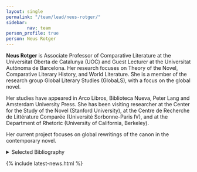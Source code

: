 ```yaml
---
layout: single
permalink: "/team/lead/neus-rotger/"
sidebar:
        nav: team
person_profile: true
person: Neus Rotger
---
```

**Neus Rotger** is Associate Professor of Comparative Literature at the Universitat Oberta de Catalunya (UOC) and Guest Lecturer at the Universitat Autònoma de Barcelona. Her research focuses on Theory of the Novel, Comparative Literary History, and World Literature. She is a member of the research group Global Literary Studies (GlobaLS), with a focus on the global novel.

Her studies have appeared in Arco Libros, Biblioteca Nueva, Peter Lang and Amsterdam University Press. She has been visiting researcher at the Center for the Study of the Novel (Stanford University), at the Centre de Recherche de Littérature Comparée (Université Sorbonne-Paris IV), and at the Department of Rhetoric (University of California, Berkeley).

Her current project focuses on global rewritings of the canon in the contemporary novel.

<details><summary>Selected Bibliography</summary>
<ul>
<li>Rotger, Neus. "<em>La Princesa de Clèves</em>, de Madame de Lafayette". <em>La literatura admirable: del "Génesis" a "Lolita"</em>. Jordi Llovet (dir.). Barcelona: Pasado & Presente, 2018, 251-263. ISBN: 978-84-947694-4-3.</li>
<li>Rotger, Neus. "Ancients, Moderns and the Gothic in Eighteenth-Century Historiography". <em>The Making of the Humanities. From Early Modern to Modern Disciplines</em>.  Rens Bod, Jaap Maat, Thijs Weststeijn (eds.). Amsterdam: Amsterdam University Press, 2016, 321-336. ISBN: 978-90-8964-4558.</li>
<li>Rotger, Neus. "The Uses of History in the Early Gothic Novel". <em>History is Mostly Repair and Revenge. Discourses of/on History in the Literature in English</em>. Liliana Sikorska (ed.). Frankfurt am Main, New York: Peter Lang Verlag, 2010, 57-67. ISBN: 978-3-631-59771-2.</li>
<li>Rotger, Neus. "A vueltas con la historia: sobre la idea de literatura europea". <em>La investigación en el área de las Humanidades</em>. Carme de-la-Mota, Gemma Puigvert (eds.). Madrid: Biblioteca Nueva, 2009, 183-198. ISBN: 978-84-9742-976-4.</li>
<li>Rotger, Neus. "'Lector sine fabula'. Hiperliteratura y deconstrucción". <em>Literatura hipertextual y teoría literaria</em>. María José Vega Ramos (ed.). Madrid: Marenostrum, 2003, 202-209. ISBN: 84-95509-59-8.</li>
</ul>
</details>

{% include latest-news.html %}
